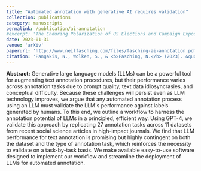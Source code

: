 ```yaml
---
title: "Automated annotation with generative AI requires validation"
collection: publications
category: manuscripts
permalink: /publication/ai-annotation
#excerpt: 'The Enduring Polarization of US Elections and Campaign Exposure.'
date: 2023-01-31
venue: 'arXiv'
paperurl: 'http://www.neilfasching.com/files/fasching-ai-annotation.pdf'
citation: 'Pangakis, N., Wolken, S., & <b>Fasching, N.</b> (2023). &quot;Automated annotation with generative AI requires validation.&quot; <i>arXiv</i>. arXiv:2306.00176.'
---
```


**Abstract:** Generative large language models (LLMs) can be a powerful tool for augmenting text annotation procedures, but their performance varies across annotation tasks due to prompt quality, text data idiosyncrasies, and conceptual difficulty. Because these challenges will persist even as LLM technology improves, we argue that any automated annotation process using an LLM must validate the LLM's performance against labels generated by humans. To this end, we outline a workflow to harness the annotation potential of LLMs in a principled, efficient way. Using GPT-4, we validate this approach by replicating 27 annotation tasks across 11 datasets from recent social science articles in high-impact journals. We find that LLM performance for text annotation is promising but highly contingent on both the dataset and the type of annotation task, which reinforces the necessity to validate on a task-by-task basis. We make available easy-to-use software designed to implement our workflow and streamline the deployment of LLMs for automated annotation.